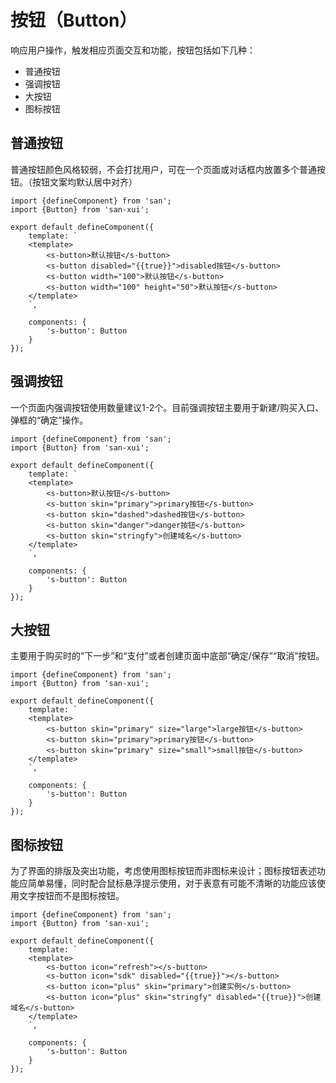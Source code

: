 # 按钮（Button）
响应用户操作，触发相应页面交互和功能，按钮包括如下几种：

- 普通按钮
- 强调按钮
- 大按钮
- 图标按钮

## 普通按钮
普通按钮颜色风格较弱，不会打扰用户，可在一个页面或对话框内放置多个普通按钮。（按钮文案均默认居中对齐）

```san
import {defineComponent} from 'san';
import {Button} from 'san-xui';

export default defineComponent({
    template: `
    <template>
        <s-button>默认按钮</s-button>
        <s-button disabled="{{true}}">disabled按钮</s-button>
        <s-button width="100">默认按钮</s-button>
        <s-button width="100" height="50">默认按钮</s-button>
    </template>
    `,

    components: {
        's-button': Button
    }
});
```

## 强调按钮
一个页面内强调按钮使用数量建议1-2个。目前强调按钮主要用于新建/购买入口、弹框的“确定”操作。

```san
import {defineComponent} from 'san';
import {Button} from 'san-xui';

export default defineComponent({
    template: `
    <template>
        <s-button>默认按钮</s-button>
        <s-button skin="primary">primary按钮</s-button>
        <s-button skin="dashed">dashed按钮</s-button>
        <s-button skin="danger">danger按钮</s-button>
        <s-button skin="stringfy">创建域名</s-button>
    </template>
    `,

    components: {
        's-button': Button
    }
});
```

## 大按钮
主要用于购买时的“下一步”和“支付”或者创建页面中底部“确定/保存”“取消”按钮。

```san
import {defineComponent} from 'san';
import {Button} from 'san-xui';

export default defineComponent({
    template: `
    <template>
        <s-button skin="primary" size="large">large按钮</s-button>
        <s-button skin="primary">primary按钮</s-button>
        <s-button skin="primary" size="small">small按钮</s-button>
    </template>
    `,

    components: {
        's-button': Button
    }
});
```

## 图标按钮
为了界面的排版及突出功能，考虑使用图标按钮而非图标来设计；图标按钮表述功能应简单易懂，同时配合鼠标悬浮提示使用，对于表意有可能不清晰的功能应该使用文字按钮而不是图标按钮。

```san
import {defineComponent} from 'san';
import {Button} from 'san-xui';

export default defineComponent({
    template: `
    <template>
        <s-button icon="refresh"></s-button>
        <s-button icon="sdk" disabled="{{true}}"></s-button>
        <s-button icon="plus" skin="primary">创建实例</s-button>
        <s-button icon="plus" skin="stringfy" disabled="{{true}}">创建域名</s-button>
    </template>
    `,

    components: {
        's-button': Button
    }
});
```
<div id="dwada"></div>
